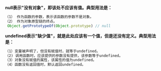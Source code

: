 **null表示"没有对象"，即该处不应该有值。典型用法是：**
```javascript
（1） 作为函数的参数，表示该函数的参数不是对象。
（2） 作为对象原型链的终点。
 Object.getPrototypeOf(Object.prototype) // null  
```
**undefined表示"缺少值"，就是此处应该有一个值，但是还没有定义。典型用法是：**
```javascript
（1）变量被声明了，但没有赋值时，就等于undefined。
（2) 调用函数时，应该提供的参数没有提供，该参数等于undefined。
（3）对象没有赋值的属性，该属性的值为undefined。
（4）函数没有返回值时，默认返回undefined。
```
